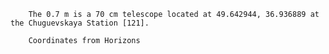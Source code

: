 
        The 0.7 m is a 70 cm telescope located at 49.642944, 36.936889 at the Chuguevskaya Station [121].
        
        Coordinates from Horizons
        